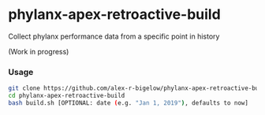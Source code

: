 phylanx-apex-retroactive-build
==============================
Collect phylanx performance data from a specific point in history

(Work in progress)

### Usage
```bash
git clone https://github.com/alex-r-bigelow/phylanx-apex-retroactive-build.git
cd phylanx-apex-retroactive-build
bash build.sh [OPTIONAL: date (e.g. "Jan 1, 2019"), defaults to now]
```
